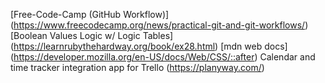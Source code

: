 [Free-Code-Camp (GitHub Workflow)] (https://www.freecodecamp.org/news/practical-git-and-git-workflows/)
[Boolean Values Logic w/ Logic Tables] (https://learnrubythehardway.org/book/ex28.html)
[mdn web docs] (https://developer.mozilla.org/en-US/docs/Web/CSS/::after)
Calendar and time tracker integration app for Trello (https://planyway.com/)
